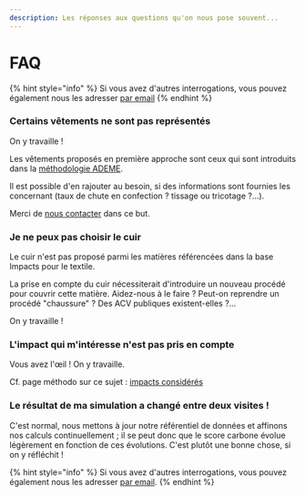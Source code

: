```yaml
---
description: Les réponses aux questions qu'on nous pose souvent...
---
```


# FAQ

{% hint style="info" %}
Si vous avez d'autres interrogations, vous pouvez également nous les adresser [par email](mailto:ecobalyse@beta.gouv.fr)
{% endhint %}

### Certains vêtements ne sont pas représentés

On y travaille !

Les vêtements proposés en première approche sont ceux qui sont introduits dans la [méthodologie ADEME](http://www.base-impacts.ademe.fr).

Il est possible d'en rajouter au besoin, si des informations sont fournies les concernant (taux de chute en confection ? tissage ou tricotage ?...).

Merci de [nous contacter](mailto:ecobalyse@beta.gouv.fr) dans ce but.

### Je ne peux pas choisir le cuir

Le cuir n'est pas proposé parmi les matières référencées dans la base Impacts pour le textile.

La prise en compte du cuir nécessiterait d'introduire un nouveau procédé pour couvrir cette matière. Aidez-nous à le faire ? Peut-on reprendre un procédé "chaussure" ? Des ACV publiques existent-elles ?...

On y travaille !

### L'impact qui m'intéresse n'est pas pris en compte

Vous avez l'œil ! On y travaille.

Cf. page méthodo sur ce sujet : [impacts considérés](methodologie/impacts-consideres.md)

### Le résultat de ma simulation a changé entre deux visites !

C'est normal, nous mettons à jour notre référentiel de données et affinons nos calculs continuellement ; il se peut donc que le score carbone évolue légèrement en fonction de ces évolutions. C'est plutôt une bonne chose, si on y réfléchit !

{% hint style="info" %}
Si vous avez d'autres interrogations, vous pouvez également nous les adresser [par email](mailto:ecobalyse@beta.gouv.fr).
{% endhint %}
